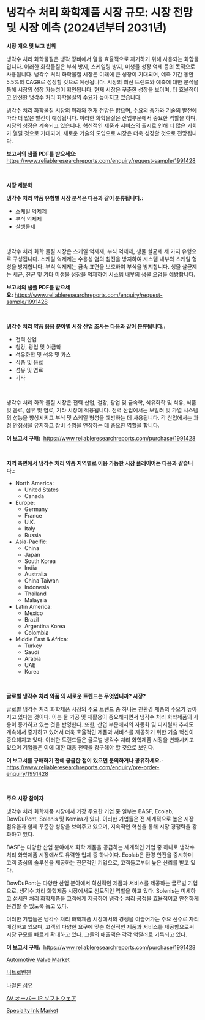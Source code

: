 <p><h1>냉각수 처리 화학제품 시장 규모: 시장 전망 및 시장 예측 (2024년부터 2031년)</h1></p><p><strong>시장 개요 및 보고 범위</strong></p>
<p><p>냉각수 처리 화학물질은 냉각 장비에서 열을 효율적으로 제거하기 위해 사용되는 화합물입니다. 이러한 화학물질은 부식 방지, 스케일링 방지, 미생물 성장 억제 등의 목적으로 사용됩니다. 냉각수 처리 화학물질 시장은 미래에 큰 성장이 기대되며, 예측 기간 동안 5.5%의 CAGR로 성장할 것으로 예상됩니다. 시장의 최신 트렌드와 예측에 대한 분석을 통해 시장의 성장 가능성이 확인됩니다. 현재 시장은 꾸준한 성장을 보이며, 더 효율적이고 안전한 냉각수 처리 화학물질의 수요가 높아지고 있습니다.</p><p>냉각수 처리 화학물질 시장의 미래와 현재 전망은 밝으며, 수요의 증가와 기술의 발전에 따라 더 많은 발전이 예상됩니다. 이러한 화학물질은 산업부문에서 중요한 역할을 하며, 시장의 성장은 계속되고 있습니다. 혁신적인 제품과 서비스의 출시로 인해 더 많은 기회가 열릴 것으로 기대되며, 새로운 기술의 도입으로 시장은 더욱 성장할 것으로 전망됩니다.</p></p>
<p><strong>보고서의 샘플 PDF를 받으세요:</strong> <a href="https://www.reliableresearchreports.com/enquiry/request-sample/1991428">https://www.reliableresearchreports.com/enquiry/request-sample/1991428</a></p>
<p>&nbsp;</p>
<p><strong>시장 세분화</strong></p>
<p><strong>냉각수 처리 약품 유형별 시장 분석은 다음과 같이 분류됩니다.:</strong></p>
<p><ul><li>스케일 억제제</li><li>부식 억제제</li><li>살생물제</li></ul></p>
<p>&nbsp;</p>
<p><p>냉각수 처리 화학 물질 시장은 스케일 억제제, 부식 억제제, 생물 살균제 세 가지 유형으로 구성됩니다. 스케일 억제제는 수용성 염의 침전을 방지하여 시스템 내부의 스케일 형성을 방지합니다. 부식 억제제는 금속 표면을 보호하여 부식을 방지합니다. 생물 살균제는 세균, 진균 및 기타 미생물 성장을 억제하여 시스템 내부의 생물 오염을 예방합니다.</p></p>
<p><strong>보고서의 샘플 PDF를 받으세요:</strong>&nbsp;<a href="https://www.reliableresearchreports.com/enquiry/request-sample/1991428">https://www.reliableresearchreports.com/enquiry/request-sample/1991428</a></p>
<p>&nbsp;</p>
<p><strong> 냉각수 처리 약품 응용 분야별 시장 산업 조사는 다음과 같이 분류됩니다.:</strong></p>
<p><ul><li>전력 산업</li><li>철강, 광업 및 야금학</li><li>석유화학 및 석유 및 가스</li><li>식품 및 음료</li><li>섬유 및 염료</li><li>기타</li></ul></p>
<p>&nbsp;</p>
<p><p>냉각수 처리 화학 물질 시장은 전력 산업, 철강, 광업 및 금속학, 석유화학 및 석유, 식품 및 음료, 섬유 및 염료, 기타 시장에 적용됩니다. 전력 산업에서는 보일러 및 가열 시스템의 성능을 향상시키고 부식 및 스케일 형성을 예방하는 데 사용됩니다. 각 산업에서는 과정 안정성을 유지하고 장비 수명을 연장하는 데 중요한 역할을 합니다.</p></p>
<p><strong>이 보고서 구매:</strong>&nbsp; <a href="https://www.reliableresearchreports.com/purchase/1991428">https://www.reliableresearchreports.com/purchase/1991428</a></p>
<p>&nbsp;</p>
<p><strong>지역 측면에서 냉각수 처리 약품 지역별로 이용 가능한 시장 플레이어는 다음과 같습니다.:</strong></p>
<p><ul>
    <li>
        North America:
        <ul>
            <li>United States</li>
            <li>Canada</li>
        </ul>
    </li>
    <li>
        Europe:
        <ul>
            <li>Germany</li>
            <li>France</li>
            <li>U.K.</li>
            <li>Italy</li>
            <li>Russia</li>
        </ul>
    </li>
    <li>
        Asia-Pacific:
        <ul>
            <li>China</li>
            <li>Japan</li>
            <li>South Korea</li>
            <li>India</li>
            <li>Australia</li>
            <li>China Taiwan</li>
            <li>Indonesia</li>
            <li>Thailand</li>
            <li>Malaysia</li>
        </ul>
    </li>
    <li>
        Latin America:
        <ul>
            <li>Mexico</li>
            <li>Brazil</li>
            <li>Argentina Korea</li>
            <li>Colombia</li>
        </ul>
    </li>
    <li>
        Middle East & Africa:
        <ul>
            <li>Turkey</li>
            <li>Saudi</li>
            <li>Arabia</li>
            <li>UAE</li>
            <li>Korea</li>
        </ul>
    </li>
    </ul></p>
<p>&nbsp;</p>
<p><strong>글로벌 냉각수 처리 약품 의 새로운 트렌드는 무엇입니까? 시장?</strong></p>
<p><p>글로벌 냉각수 처리 화학제품 시장의 주요 트렌드 중 하나는 친환경 제품의 수요가 높아지고 있다는 것이다. 이는 물 가공 및 재활용이 중요해지면서 냉각수 처리 화학제품의 사용이 증가하고 있는 것을 반영한다. 또한, 산업 부문에서의 자동화 및 디지털화 추세도 계속해서 증가하고 있어서 더욱 효율적인 제품과 서비스를 제공하기 위한 기술 혁신이 중요해지고 있다. 이러한 트렌드들은 글로벌 냉각수 처리 화학제품 시장을 변화시키고 있으며 기업들은 이에 대한 대응 전략을 강구해야 할 것으로 보인다.</p></p>
<p><strong>이 보고서를 구매하기 전에 궁금한 점이 있으면 문의하거나 공유하세요.</strong>- <a href="https://www.reliableresearchreports.com/enquiry/pre-order-enquiry/1991428">https://www.reliableresearchreports.com/enquiry/pre-order-enquiry/1991428</a></p>
<p>&nbsp;</p>
<p><strong>주요 시장 참여자</strong></p>
<p><p>냉각수 처리 화학제품 시장에서 가장 주요한 기업 중 일부는 BASF, Ecolab, DowDuPont, Solenis 및 Kemira가 있다. 이러한 기업들은 전 세계적으로 높은 시장 점유율과 함께 꾸준한 성장을 보여주고 있으며, 지속적인 혁신을 통해 시장 경쟁력을 강화하고 있다.</p><p>BASF는 다양한 산업 분야에서 화학 제품을 공급하는 세계적인 기업 중 하나로 냉각수 처리 화학제품 시장에서도 유력한 업체 중 하나이다. Ecolab은 환경 안전을 중시하며 고객 중심의 솔루션을 제공하는 전문적인 기업으로, 고객들로부터 높은 신뢰를 받고 있다.</p><p>DowDuPont는 다양한 산업 분야에서 혁신적인 제품과 서비스를 제공하는 글로벌 기업으로, 냉각수 처리 화학제품 시장에서도 선도적인 역할을 하고 있다. Solenis는 미세하고 섬세한 처리 화학제품을 고객에게 제공하여 냉각수 처리 공정을 효율적이고 안전하게 운영할 수 있도록 돕고 있다.</p><p>이러한 기업들은 냉각수 처리 화학제품 시장에서의 경쟁을 이끌어가는 주요 선수로 자리매김하고 있으며, 고객의 다양한 요구에 맞춘 혁신적인 제품과 서비스를 제공함으로써 시장 규모를 빠르게 확대하고 있다. 그들의 매출액은 각각 억달러로 기록되고 있다.</p></p>
<p><strong>이 보고서 구매:</strong>&nbsp;&nbsp;<a href="https://www.reliableresearchreports.com/purchase/1991428">https://www.reliableresearchreports.com/purchase/1991428</a></p>
<p><p><a href="https://issuu.com/reportprime-2/docs/automotive-valve-market-size-2030.pptx">Automotive Valve Market</a></p><p><a href="https://github.com/vs10l4sfg5c/Market-Research-Report-List-1/blob/main/18728838700.md">니트로벤젠</a></p><p><a href="https://github.com/Skyleitney456456/Market-Research-Report-List-1/blob/main/30669098701.md">나일론 섬유</a></p><p><a href="https://github.com/cnnriuez22368/Market-Research-Report-List-1/blob/main/54179669465.md">AV オーバー IP ソフトウェア</a></p><p><a href="https://natural-crush-b99.notion.site/Specialty-Ink-Market-Size-2024-2031-Global-Industrial-Analysis-Key-Geographical-Regions-Market-S-7c0380550f5546369e74441efc0d5a45">Specialty Ink Market</a></p></p>
